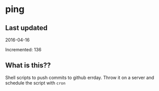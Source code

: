 # ping

## Last updated
2016-04-16

Incremented: 136

## What is this?? 
Shell scripts to push commits to github errday. Throw it on a server and schedule the script with `cron`
